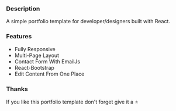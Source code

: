### Description

A simple portfolio template for developer/designers built with React. 

### Features

- Fully Responsive
- Multi-Page Layout
- Contact Form With EmailJs
- React-Bootstrap
- Edit Content From One Place



### Thanks

If you like this portfolio template don't forget give it a ⭐ 
